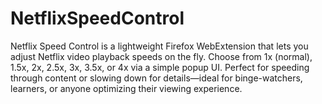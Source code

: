 # NetflixSpeedControl
Netflix Speed Control is a lightweight Firefox WebExtension that lets you adjust Netflix video playback speeds on the fly. Choose from 1x (normal), 1.5x, 2x, 2.5x, 3x, 3.5x, or 4x via a simple popup UI. Perfect for speeding through content or slowing down for details—ideal for binge-watchers, learners, or anyone optimizing their viewing experience.
